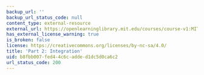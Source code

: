 ```yaml
---
backup_url: ''
backup_url_status_code: null
content_type: external-resource
external_url: https://openlearninglibrary.mit.edu/courses/course-v1:MITx+18.01.2x+3T2019/about
has_external_license_warning: true
is_broken: false
license: https://creativecommons.org/licenses/by-nc-sa/4.0/
title: 'Part 2: Integration'
uid: b8fbb007-fed4-4c6c-adde-d1dc5d0ca6c2
url_status_code: 200
---
```

